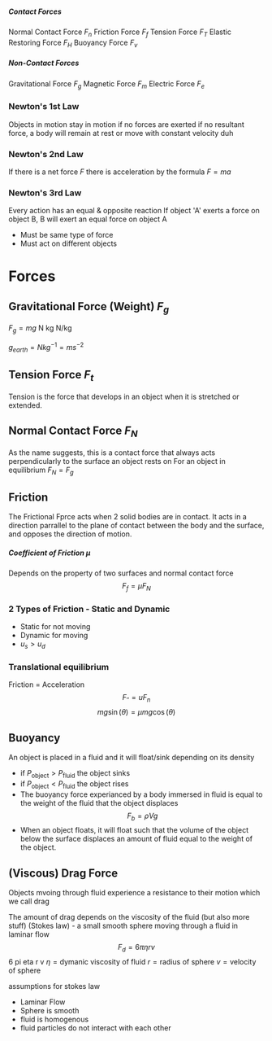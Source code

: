 
##### Contact Forces
Normal Contact Force $F_n$
Friction Force $F_f$
Tension Force $F_T$
Elastic Restoring Force $F_H$
Buoyancy Force $F_v$
##### Non-Contact Forces
Gravitational Force $F_g$
Magnetic Force $F_m$
Electric Force $F_e$

### Newton's 1st Law
Objects in motion stay in motion if no forces are exerted
if no resultant force, a body will remain at rest or move with constant velocity
duh
### Newton's 2nd Law
If there is a net force $F$ there is acceleration by the formula $F=ma$
### Newton's 3rd Law
Every action has an equal & opposite reaction
If object 'A' exerts a force on object B, B will exert an equal force on object A
- Must be same type of force
- Must act on different objects



# Forces

## Gravitational Force (Weight) $F_g$
$F_g = mg$
N     kg N/kg

$g_{earth} = Nkg^{-1} = ms^{-2}$



## Tension Force $F_t$
Tension is the force that develops in an object when it is stretched or extended.



## Normal Contact Force $F_N$
As the name suggests, this is a contact force that always acts perpendicularly to the surface an object rests on
For an object in equilibrium $F_N = F_g$

## Friction
The Frictional Fprce acts when 2 solid bodies are in contact. It acts in a direction parrallel to the plane of contact between the body and the surface, and opposes the direction of motion.

##### Coefficient of Friction $\mu$
Depends on the property of two surfaces and normal contact force
$$ F_{f} = \mu F_{N}$$
### 2 Types of Friction - Static and Dynamic
- Static for not moving
- Dynamic for moving
- $u_s > u_d$
### Translational equilibrium
Friction = Acceleration
$$F_{''} = uF_{n}$$
$$mg \sin (\theta) = \mu mg\cos (\theta)$$

## Buoyancy
An object is placed in a fluid and it will float/sink depending on its density
- if $P_\text{object} > P_\text{fluid}$ the object sinks
- if $P_\text{object} < P_\text{fluid}$ the object rises
- The buoyancy force experianced by a body immersed in fluid is equal to the weight of the fluid that the object displaces
$$F_{b} = \rho Vg$$
- When an object floats, it will float such that the volume of the object below the surface displaces an amount of fluid equal to the weight of the object.


## (Viscous) Drag Force

Objects mvoing through fluid experience a resistance to their motion which we call drag

The amount of drag depends on the viscosity of the fluid (but also more stuff)
(Stokes law) - a small smooth sphere moving through a fluid in laminar flow
$$ F_{d} = 6\pi \eta r v$$
6 pi eta r v
$\eta = \text{dymanic viscosity of fluid}$
$r = \text{radius of sphere}$
$v = \text{velocity of sphere}$

assumptions for stokes law
 - Laminar Flow
 - Sphere is smooth
 - fluid is homogenous
 - fluid particles do not interact with each other